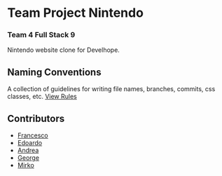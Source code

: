 # Team Project Nintendo

### Team 4 Full Stack 9

Nintendo website clone for Develhope.

## Naming Conventions

A collection of guidelines for writing file names, branches, commits, css classes, etc. [View Rules](https://github.com/AndreaPossidente/team-project-nintendo/blob/main/naming-conventions.md)

## Contributors

- [Francesco](https://github.com/Francesco170)
- [Edoardo](https://github.com/EdoGent)
- [Andrea](https://github.com/AndreaPossidente)
- [George](https://github.com/George-spx)
- [Mirko](https://github.com/Mirko-Severino)
